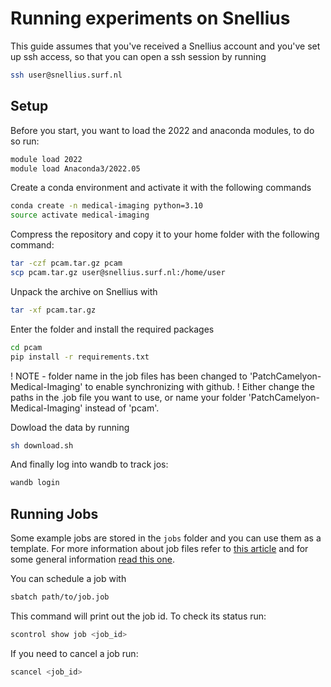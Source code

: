 # Running experiments on Snellius

This guide assumes that you've received a Snellius account and you've set up ssh access, so that you can open a ssh session by running

```sh
ssh user@snellius.surf.nl  
```

## Setup

Before you start, you want to load the 2022 and anaconda modules, to do so run:

```sh
module load 2022
module load Anaconda3/2022.05
```

Create a conda environment and activate it with the following commands

```sh
conda create -n medical-imaging python=3.10
source activate medical-imaging
```

Compress the repository and copy it to your home folder with the following command:

```sh
tar -czf pcam.tar.gz pcam
scp pcam.tar.gz user@snellius.surf.nl:/home/user
```

Unpack the archive on Snellius with

```sh
tar -xf pcam.tar.gz
```

Enter the folder and install the required packages

```sh
cd pcam
pip install -r requirements.txt
```

! NOTE - folder name in the job files has been changed to 'PatchCamelyon-Medical-Imaging' to enable synchronizing with github. 
! Either change the paths in the .job file you want to use, or name your folder 'PatchCamelyon-Medical-Imaging' instead of 'pcam'.

Dowload the data by running

```sh
sh download.sh
```

And finally log into wandb to track jos:

```sh
wandb login
```

## Running Jobs

Some example jobs are stored in the `jobs` folder and you can use them as a template. For more information about job files refer to [this article](https://servicedesk.surf.nl/wiki/display/WIKI/Example+job+scripts) and for some general information [read this one](https://uvadlc-notebooks.readthedocs.io/en/latest/tutorial_notebooks/tutorial1/Lisa_Cluster.html).

You can schedule a job with

```sh
sbatch path/to/job.job
```

This command will print out the job id. To check its status run:

```sh
scontrol show job <job_id>
```

If you need to cancel a job run:

```sh
scancel <job_id>
```
